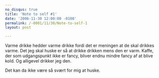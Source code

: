 ```yaml
---
no_disqus: true
title: 'Note to self #1'
date: '2006-11-30 12:00:00 -0100'
permalink: /-0001/11/30/Note-to-self-1
layout: post

---
```

Varme drikke hedder varme drikke fordi det er meningen at de skal drikkes varme. Det jeg skal huske er så at drikke drikken mens den er varm. Kaffe, der som udgangspunkt ikke er fancy, bliver endnu mindre fancy af at blive kold. Og alligevel drikker jeg den.

Det kan da ikke være så svært for mig at huske.
